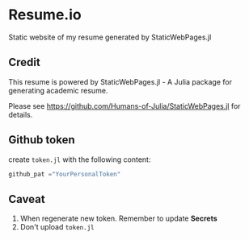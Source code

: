 # Resume.io
Static website of my resume generated by StaticWebPages.jl


## Credit 
This resume is powered by StaticWebPages.jl - A Julia package for generating academic resume. 

Please see https://github.com/Humans-of-Julia/StaticWebPages.jl for details.


## Github token 

create `token.jl` with the following content:

```julia
github_pat ="YourPersonalToken"
```

## Caveat

1. When regenerate new token. Remember to update **Secrets**
2. Don't upload `token.jl`
